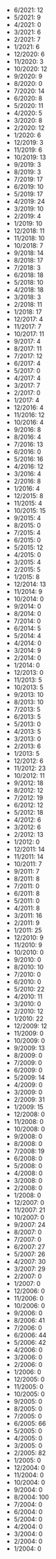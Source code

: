 *  6/2021: 12
*  5/2021: 9
*  4/2021: 0
*  3/2021: 6
*  2/2021: 7
*  1/2021: 6
*  12/2020: 6
*  11/2020: 3
*  10/2020: 12
*  9/2020: 9
*  8/2020: 0
*  7/2020: 14
*  6/2020: 8
*  5/2020: 11
*  4/2020: 5
*  3/2020: 8
*  2/2020: 12
*  1/2020: 6
*  12/2019: 3
*  11/2019: 6
*  10/2019: 13
*  9/2019: 3
*  8/2019: 3
*  7/2019: 17
*  6/2019: 10
*  5/2019: 17
*  4/2019: 24
*  3/2019: 10
*  2/2019: 4
*  1/2019: 10
*  12/2018: 11
*  11/2018: 10
*  10/2018: 7
*  9/2018: 14
*  8/2018: 17
*  7/2018: 3
*  6/2018: 18
*  5/2018: 10
*  4/2018: 18
*  3/2018: 3
*  2/2018: 11
*  1/2018: 17
*  12/2017: 4
*  11/2017: 7
*  10/2017: 11
*  9/2017: 4
*  8/2017: 11
*  7/2017: 12
*  6/2017: 4
*  5/2017: 0
*  4/2017: 4
*  3/2017: 7
*  2/2017: 0
*  1/2017: 4
*  12/2016: 4
*  11/2016: 12
*  10/2016: 4
*  9/2016: 8
*  8/2016: 4
*  7/2016: 13
*  6/2016: 0
*  5/2016: 16
*  4/2016: 12
*  3/2016: 4
*  2/2016: 8
*  1/2016: 4
*  12/2015: 8
*  11/2015: 4
*  10/2015: 15
*  9/2015: 4
*  8/2015: 0
*  7/2015: 4
*  6/2015: 0
*  5/2015: 12
*  4/2015: 0
*  3/2015: 4
*  2/2015: 5
*  1/2015: 8
*  12/2014: 13
*  11/2014: 9
*  10/2014: 0
*  9/2014: 0
*  8/2014: 0
*  7/2014: 0
*  6/2014: 5
*  5/2014: 4
*  4/2014: 0
*  3/2014: 9
*  2/2014: 0
*  1/2014: 0
*  12/2013: 0
*  11/2013: 5
*  10/2013: 5
*  9/2013: 10
*  8/2013: 10
*  7/2013: 5
*  6/2013: 5
*  5/2013: 0
*  4/2013: 5
*  3/2013: 0
*  2/2013: 6
*  1/2013: 5
*  12/2012: 6
*  11/2012: 23
*  10/2012: 11
*  9/2012: 18
*  8/2012: 12
*  7/2012: 19
*  6/2012: 12
*  5/2012: 18
*  4/2012: 6
*  3/2012: 6
*  2/2012: 13
*  1/2012: 0
*  12/2011: 14
*  11/2011: 14
*  10/2011: 7
*  9/2011: 7
*  8/2011: 8
*  7/2011: 0
*  6/2011: 8
*  5/2011: 0
*  4/2011: 8
*  3/2011: 16
*  2/2011: 9
*  1/2011: 25
*  12/2010: 9
*  11/2010: 9
*  10/2010: 0
*  9/2010: 0
*  8/2010: 10
*  7/2010: 0
*  6/2010: 0
*  5/2010: 22
*  4/2010: 11
*  3/2010: 0
*  2/2010: 12
*  1/2010: 22
*  12/2009: 12
*  11/2009: 0
*  10/2009: 0
*  9/2009: 13
*  8/2009: 0
*  7/2009: 0
*  6/2009: 0
*  5/2009: 14
*  4/2009: 0
*  3/2009: 0
*  2/2009: 31
*  1/2009: 15
*  12/2008: 0
*  11/2008: 0
*  10/2008: 0
*  9/2008: 0
*  8/2008: 0
*  7/2008: 19
*  6/2008: 0
*  5/2008: 0
*  4/2008: 0
*  3/2008: 0
*  2/2008: 0
*  1/2008: 0
*  12/2007: 0
*  11/2007: 21
*  10/2007: 0
*  9/2007: 24
*  8/2007: 0
*  7/2007: 0
*  6/2007: 27
*  5/2007: 26
*  4/2007: 30
*  3/2007: 29
*  2/2007: 0
*  1/2007: 0
*  12/2006: 0
*  11/2006: 0
*  10/2006: 0
*  9/2006: 0
*  8/2006: 41
*  7/2006: 0
*  6/2006: 44
*  5/2006: 42
*  4/2006: 0
*  3/2006: 0
*  2/2006: 0
*  1/2006: 0
*  12/2005: 0
*  11/2005: 0
*  10/2005: 0
*  9/2005: 0
*  8/2005: 0
*  7/2005: 0
*  6/2005: 66
*  5/2005: 0
*  4/2005: 0
*  3/2005: 0
*  2/2005: 82
*  1/2005: 0
*  12/2004: 0
*  11/2004: 0
*  10/2004: 0
*  9/2004: 0
*  8/2004: 100
*  7/2004: 0
*  6/2004: 0
*  5/2004: 0
*  4/2004: 0
*  3/2004: 0
*  2/2004: 0
*  1/2004: 0